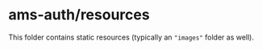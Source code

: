 # ams-auth/resources

This folder contains static resources (typically an `"images"` folder as well).
